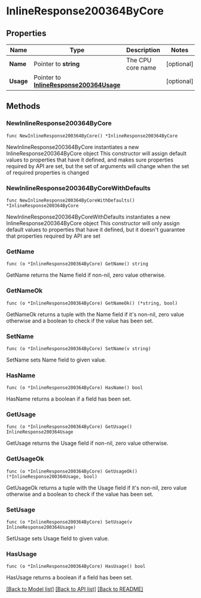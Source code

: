 # InlineResponse200364ByCore

## Properties

Name | Type | Description | Notes
------------ | ------------- | ------------- | -------------
**Name** | Pointer to **string** | The CPU core name | [optional] 
**Usage** | Pointer to [**InlineResponse200364Usage**](InlineResponse200364Usage.md) |  | [optional] 

## Methods

### NewInlineResponse200364ByCore

`func NewInlineResponse200364ByCore() *InlineResponse200364ByCore`

NewInlineResponse200364ByCore instantiates a new InlineResponse200364ByCore object
This constructor will assign default values to properties that have it defined,
and makes sure properties required by API are set, but the set of arguments
will change when the set of required properties is changed

### NewInlineResponse200364ByCoreWithDefaults

`func NewInlineResponse200364ByCoreWithDefaults() *InlineResponse200364ByCore`

NewInlineResponse200364ByCoreWithDefaults instantiates a new InlineResponse200364ByCore object
This constructor will only assign default values to properties that have it defined,
but it doesn't guarantee that properties required by API are set

### GetName

`func (o *InlineResponse200364ByCore) GetName() string`

GetName returns the Name field if non-nil, zero value otherwise.

### GetNameOk

`func (o *InlineResponse200364ByCore) GetNameOk() (*string, bool)`

GetNameOk returns a tuple with the Name field if it's non-nil, zero value otherwise
and a boolean to check if the value has been set.

### SetName

`func (o *InlineResponse200364ByCore) SetName(v string)`

SetName sets Name field to given value.

### HasName

`func (o *InlineResponse200364ByCore) HasName() bool`

HasName returns a boolean if a field has been set.

### GetUsage

`func (o *InlineResponse200364ByCore) GetUsage() InlineResponse200364Usage`

GetUsage returns the Usage field if non-nil, zero value otherwise.

### GetUsageOk

`func (o *InlineResponse200364ByCore) GetUsageOk() (*InlineResponse200364Usage, bool)`

GetUsageOk returns a tuple with the Usage field if it's non-nil, zero value otherwise
and a boolean to check if the value has been set.

### SetUsage

`func (o *InlineResponse200364ByCore) SetUsage(v InlineResponse200364Usage)`

SetUsage sets Usage field to given value.

### HasUsage

`func (o *InlineResponse200364ByCore) HasUsage() bool`

HasUsage returns a boolean if a field has been set.


[[Back to Model list]](../README.md#documentation-for-models) [[Back to API list]](../README.md#documentation-for-api-endpoints) [[Back to README]](../README.md)


